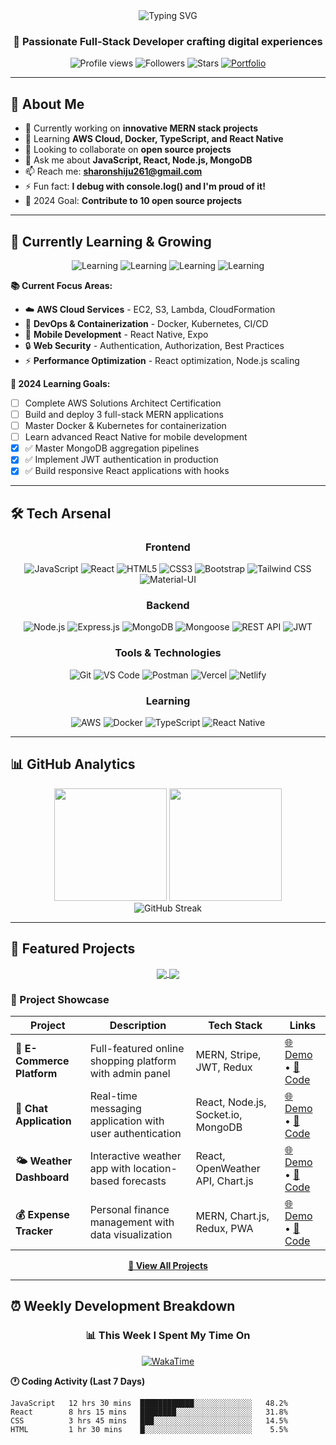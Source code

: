 <div align="center">
  <img src="https://readme-typing-svg.herokuapp.com?font=Fira+Code&pause=1000&color=2196F3&center=true&vCenter=true&width=500&lines=Hi+%F0%9F%91%8B%2C+I'm+Sharon+Shiju;MERN+Stack+Developer;Full-Stack+Web+Developer;Always+Learning+%26+Building!" alt="Typing SVG" />
</div>

<h3 align="center">🚀 Passionate Full-Stack Developer crafting digital experiences</h3>

<p align="center">
  <img src="https://komarev.com/ghpvc/?username=sharonshiju5&label=Profile%20views&color=0e75b6&style=flat" alt="Profile views" />
  <img src="https://img.shields.io/github/followers/sharonshiju5?label=Followers&style=social" alt="Followers" />
  <img src="https://img.shields.io/github/stars/sharonshiju5?label=Total%20Stars&style=social" alt="Stars" />
  <a href="https://sharonshiju.dev"><img src="https://img.shields.io/badge/Portfolio-Visit-FF5722?style=flat&logo=google-chrome" alt="Portfolio" /></a>
</p>

---

## 🎯 About Me

- 🔭 Currently working on **innovative MERN stack projects**
- 🌱 Learning **AWS Cloud, Docker, TypeScript, and React Native**
- 👯 Looking to collaborate on **open source projects**
- 💬 Ask me about **JavaScript, React, Node.js, MongoDB**
- 📫 Reach me: **sharonshiju261@gmail.com**
- ⚡ Fun fact: **I debug with console.log() and I'm proud of it!**
- 🎯 2024 Goal: **Contribute to 10 open source projects**

---

## 🌱 Currently Learning & Growing

<div align="center">

![Learning](https://img.shields.io/badge/Learning-AWS%20Cloud-orange?style=for-the-badge&logo=amazon-aws)
![Learning](https://img.shields.io/badge/Learning-Docker-blue?style=for-the-badge&logo=docker)
![Learning](https://img.shields.io/badge/Learning-TypeScript-blue?style=for-the-badge&logo=typescript)
![Learning](https://img.shields.io/badge/Learning-React%20Native-61DAFB?style=for-the-badge&logo=react)

</div>

**📚 Current Focus Areas:**
- ☁️ **AWS Cloud Services** - EC2, S3, Lambda, CloudFormation
- 🐳 **DevOps & Containerization** - Docker, Kubernetes, CI/CD
- 📱 **Mobile Development** - React Native, Expo
- 🔒 **Web Security** - Authentication, Authorization, Best Practices
- ⚡ **Performance Optimization** - React optimization, Node.js scaling

**🎯 2024 Learning Goals:**
- [ ] Complete AWS Solutions Architect Certification
- [ ] Build and deploy 3 full-stack MERN applications  
- [ ] Master Docker & Kubernetes for containerization
- [ ] Learn advanced React Native for mobile development
- [x] ✅ Master MongoDB aggregation pipelines
- [x] ✅ Implement JWT authentication in production
- [x] ✅ Build responsive React applications with hooks

---

## 🛠️ Tech Arsenal

<div align="center">

### Frontend
![JavaScript](https://img.shields.io/badge/JavaScript-F7DF1E?style=for-the-badge&logo=javascript&logoColor=black)
![React](https://img.shields.io/badge/React-20232A?style=for-the-badge&logo=react&logoColor=61DAFB)
![HTML5](https://img.shields.io/badge/HTML5-E34F26?style=for-the-badge&logo=html5&logoColor=white)
![CSS3](https://img.shields.io/badge/CSS3-1572B6?style=for-the-badge&logo=css3&logoColor=white)
![Bootstrap](https://img.shields.io/badge/Bootstrap-563D7C?style=for-the-badge&logo=bootstrap&logoColor=white)
![Tailwind CSS](https://img.shields.io/badge/Tailwind_CSS-38B2AC?style=for-the-badge&logo=tailwind-css&logoColor=white)
![Material-UI](https://img.shields.io/badge/Material--UI-0081CB?style=for-the-badge&logo=material-ui&logoColor=white)

### Backend
![Node.js](https://img.shields.io/badge/Node.js-43853D?style=for-the-badge&logo=node.js&logoColor=white)
![Express.js](https://img.shields.io/badge/Express.js-404D59?style=for-the-badge)
![MongoDB](https://img.shields.io/badge/MongoDB-4EA94B?style=for-the-badge&logo=mongodb&logoColor=white)
![Mongoose](https://img.shields.io/badge/Mongoose-880000?style=for-the-badge&logo=mongoose&logoColor=white)
![REST API](https://img.shields.io/badge/REST-02569B?style=for-the-badge&logo=rest&logoColor=white)
![JWT](https://img.shields.io/badge/JWT-black?style=for-the-badge&logo=JSON%20web%20tokens)

### Tools & Technologies
![Git](https://img.shields.io/badge/Git-F05032?style=for-the-badge&logo=git&logoColor=white)
![VS Code](https://img.shields.io/badge/VS%20Code-007ACC?style=for-the-badge&logo=visual-studio-code&logoColor=white)
![Postman](https://img.shields.io/badge/Postman-FF6C37?style=for-the-badge&logo=postman&logoColor=white)
![Vercel](https://img.shields.io/badge/Vercel-000000?style=for-the-badge&logo=vercel&logoColor=white)
![Netlify](https://img.shields.io/badge/Netlify-00C7B7?style=for-the-badge&logo=netlify&logoColor=white)

### Learning
![AWS](https://img.shields.io/badge/AWS-232F3E?style=for-the-badge&logo=amazon-aws&logoColor=white)
![Docker](https://img.shields.io/badge/Docker-2496ED?style=for-the-badge&logo=docker&logoColor=white)
![TypeScript](https://img.shields.io/badge/TypeScript-007ACC?style=for-the-badge&logo=typescript&logoColor=white)
![React Native](https://img.shields.io/badge/React_Native-20232A?style=for-the-badge&logo=react&logoColor=61DAFB)

</div>

---

## 📊 GitHub Analytics

<div align="center">
  <img height="180em" src="https://github-readme-stats.vercel.app/api?username=sharonshiju5&show_icons=true&theme=tokyonight&include_all_commits=true&count_private=true"/>
  <img height="180em" src="https://github-readme-stats.vercel.app/api/top-langs/?username=sharonshiju5&layout=compact&langs_count=8&theme=tokyonight&hide=python"/>
</div>

<div align="center">
  <img src="https://github-readme-streak-stats.herokuapp.com/?user=sharonshiju5&theme=tokyonight" alt="GitHub Streak" />
</div>

---

## 🎯 Featured Projects

<div align="center">

<a href="https://github.com/sharonshiju5/e-comerce_project">
  <img align="center" src="https://github-readme-stats.vercel.app/api/pin/?username=sharonshiju5&repo=e-comerce_project&theme=tokyonight" />
</a>
<a href="https://github.com/sharonshiju5/chatapplication">
  <img align="center" src="https://github-readme-stats.vercel.app/api/pin/?username=sharonshiju5&repo=chatapplication&theme=tokyonight" />
</a>

</div>

### 💼 Project Showcase

| Project | Description | Tech Stack | Links |
|---------|-------------|------------|--------|
| **🛒 E-Commerce Platform** | Full-featured online shopping platform with admin panel | MERN, Stripe, JWT, Redux | [🌐 Demo](https://demo-link.com) • [📁 Code](https://github.com/sharonshiju5/e-comerce_project) |
| **💬 Chat Application** | Real-time messaging application with user authentication | React, Node.js, Socket.io, MongoDB | [🌐 Demo](https://demo-link.com) • [📁 Code](https://github.com/sharonshiju5/chatapplication) |
| **🌤️ Weather Dashboard** | Interactive weather app with location-based forecasts | React, OpenWeather API, Chart.js | [🌐 Demo](https://demo-link.com) • [📁 Code](https://github.com/sharonshiju5/weather-app) |
| **💰 Expense Tracker** | Personal finance management with data visualization | MERN, Chart.js, Redux, PWA | [🌐 Demo](https://demo-link.com) • [📁 Code](https://github.com/sharonshiju5/expense-tracker) |

<div align="center">
  
**[📂 View All Projects](https://github.com/sharonshiju5?tab=repositories)**

</div>

---

## ⏰ Weekly Development Breakdown

<div align="center">

### 📊 This Week I Spent My Time On

[![WakaTime](https://github-readme-stats.vercel.app/api/wakatime?username=sharonshiju5&theme=tokyonight)](https://wakatime.com/@sharonshiju5)

</div>

**🕐 Coding Activity (Last 7 Days)**

```text
JavaScript   12 hrs 30 mins  ████████████░░░░░░░░░░░░░   48.2%
React        8 hrs 15 mins   ████████░░░░░░░░░░░░░░░░░   31.8%
CSS          3 hrs 45 mins   ███░░░░░░░░░░░░░░░░░░░░░░   14.5%
HTML         1 hr 30 mins    █░░░░░░░░░░░░░░░░░░░░░░░░    5.5%
